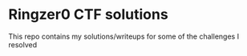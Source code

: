 # Ringzer0 CTF solutions

This repo contains my solutions/writeups for some of the challenges I resolved